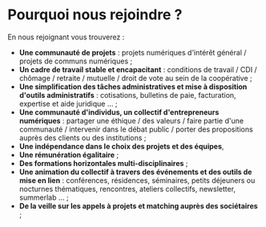 
# Pourquoi nous rejoindre ?

En nous rejoignant vous trouverez : 

- **Une communauté de projets** : projets numériques d'intérêt général / projets de communs numériques ;
- **Un cadre de travail stable et  encapacitant** : conditions de travail / CDI / chômage / retraite / mutuelle / droit de vote au sein de la coopérative ;
- **Une simplification des tâches administratives et mise à disposition d'outils administratifs** : cotisations, bulletins de paie, facturation, expertise et aide juridique … ;
- **Une communauté d'individus, un collectif d'entrepreneurs numériques** : partager une éthique / des valeurs / faire partie d'une communauté / intervenir dans le débat public / porter des propositions auprès des clients ou des institutions ;
- **Une indépendance dans le choix des projets et des équipes**, 
- **Une rémunération égalitaire** ;
- **Des formations horizontales multi-disciplinaires** ;
- **Une animation du collectif à travers des événements et des outils de mise en lien** : conférences, résidences, séminaires, petits déjeuners ou nocturnes thématiques, rencontres, ateliers collectifs, newsletter, summerlab … ;
- **De la veille sur les appels à projets et matching auprès des sociétaires** ;
